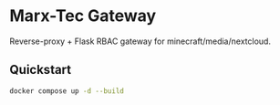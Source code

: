 # Marx-Tec Gateway

Reverse-proxy + Flask RBAC gateway for minecraft/media/nextcloud.

## Quickstart
```bash
docker compose up -d --build
```
